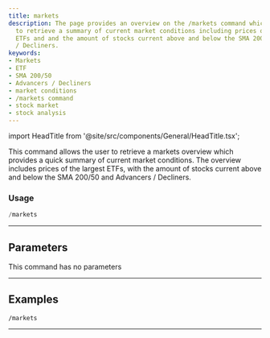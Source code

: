 ```yaml
---
title: markets
description: The page provides an overview on the /markets command which allows users
  to retrieve a summary of current market conditions including prices of the largest
  ETFs and and the amount of stocks current above and below the SMA 200/50 and Advancers
  / Decliners.
keywords:
- Markets
- ETF
- SMA 200/50
- Advancers / Decliners
- market conditions
- /markets command
- stock market
- stock analysis
---
```


import HeadTitle from '@site/src/components/General/HeadTitle.tsx';

<HeadTitle title="markets - General - Discord - Reference | OpenBB Bot Docs" />

This command allows the user to retrieve a markets overview which provides a quick summary of current market conditions. The overview includes prices of the largest ETFs, with the amount of stocks current above and below the SMA 200/50 and Advancers / Decliners.

### Usage

```python wordwrap
/markets
```

---

## Parameters

This command has no parameters



---

## Examples

```
/markets
```

---
